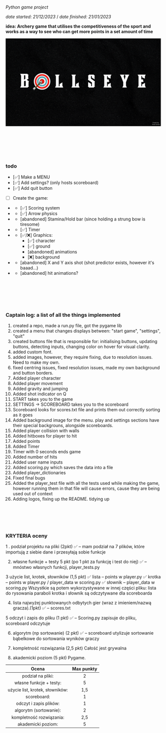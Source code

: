 _Python game project_

_date started: 21/12/2023_ / _date finished: 21/01/2023_


**idea:
Archery game that utilises the competitiveness of the sport
and works as a way to see who can get more points in a set amount of time**


![Bullseye](/assets/Bullseye.png)
```






```

### todo

- [✅] Make a MENU
- [✅] Add settings? (only hosts scoreboard)
- [✅] Add quit button
- [ ] Create the game:
- - [✅] Scoring system
- - [✅] Arrow physics
- - [abandoned] Stamina/Hold bar (since holding a strung bow is tiresome)
- - [✅] Timer
- - [✅/❌] Graphics:
    - [✅] character 
    - [✅] ground
    - [abandoned] animations
    - [❌] background
- - [abandoned] X and Y axis shot (shot predictor exists, however it's baaad...)
- - [abandoned] hit animations?

```






```

### Captain log: a list of all the things implemented
1. created a repo, made a run.py file, got the pygame lib
2. created a menu that changes displays between: "start game", "settings", "quit"
3. created buttons file that is responsible for: initialising buttons, updating buttons, detecting inputs, changing color on hover for visual clarity.
4. added custom font.
5. added images, however, they require fixing, due to resolution issues. Need to make my own.
6. fixed centring issues, fixed resolution issues, made my own background and button borders.
7. Added player character
8. Added player movement
9. Added gravity and jumping
10. Added shot indicator on Q
11. START takes you to the game
12. SETTINGS -> SCOREBOARD takes you to the scoreboard
13. Scoreboard looks for scores.txt file and prints them out correctly sorting as it goes
14. Added background image for the menu. play and settings sections have their special backgrouns, alongside scoreboards.
15. Added player collision with walls
16. Added hitboxes for player to hit
17. Added points
18. Added Timer
19. Timer with 0 seconds ends game
20. Added number of hits
21. Added user name inputs
22. Added scoring.py which saves the data into a file
23. Added player_dictionaries
24. Fixed final bugs
25. Added the player_test file with all the tests used while making the game, however running them in that file will cause errors, cause
they are being used out of context
26. Adding logos, fixing up the README. tidying up

```





```


### KRYTERIA oceny
1 . podział projektu na pliki (2pkt)
✅ – mam podział na 7 plików, które importują z siebie dane i przesyłają sobie funkcje

2.  własne funkcje + testy 5 pkt (po 1 pkt za funkcję i test do niej)
✅ – mnóstwo własnych funkcji, player_tests.py

3 użycie list, krotek, słowników (1,5 pkt)
✅ lista – points w player.py
✅ krotka – points w player.py / player_data w scoring.py
✅ słownik – player_data w scoring.py
Wszystkie są potem wykorzystywane w innej części pliku:
lista do rysowania paraboli
krotka i słownik są odczytywane dla scoreboarda


4. lista  najwyżej punktowanych odbytych gier (wraz z imieniem/nazwą gracza).(1pkt)
✅ – scores.txt

5 odczyt i zapis do pliku (1 pkt)
✅ – Scoring.py zapisuje do pliku, scoreboard odczytuje

6. algorytm  (np sortowanie) (2 pkt)
✅ – scoreboard utylizuje sortowanie bąbelkowe do sortowania wyników graczy

7. kompletność rozwiązania (2,5 pkt)
Całość jest grywalna

8. akademicki poziom (5 pkt)
Pygame.



| Ocena | Max punkty |
| :----: | :----: |
| podział na pliki:   |    2    |
| własne funkcje + testy:        |   5     |
| użycie list, krotek, słowników:    |  1,5 |
| scoreboard:   |  1 |
| odczyt i zapis plików:  |  1  |
| algorytm (sortowanie):  |  2  |
| kompletność rozwiązania:   |   2,5 |
|akademicki poziom:  |   5  |
